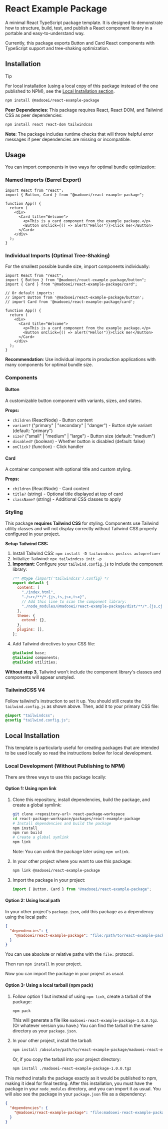 # React Example Package

A minimal React TypeScript package template. It is designed to demonstrate how to structure, build, test, and publish a React component library in a portable and easy-to-understand way.

Currently, this package exports Button and Card React components with TypeScript support and tree-shaking optimization.

## Installation

> [!TIP]
> For local installation (using a local copy of this package instead of the one published to NPM), see the [Local Installation section](#local-installation).

```bash
npm install @madooei/react-example-package
```

**Peer Dependencies**: This package requires React, React DOM, and Tailwind CSS as peer dependencies:

```bash
npm install react react-dom tailwindcss
```

**Note**: The package includes runtime checks that will throw helpful error messages if peer dependencies are missing or incompatible.

## Usage

You can import components in two ways for optimal bundle optimization:

### Named Imports (Barrel Export)

```tsx
import React from "react";
import { Button, Card } from "@madooei/react-example-package";

function App() {
  return (
    <div>
      <Card title="Welcome">
        <p>This is a card component from the example package.</p>
        <Button onClick={() => alert("Hello!")}>Click me!</Button>
      </Card>
    </div>
  );
}
```

### Individual Imports (Optimal Tree-Shaking)

For the smallest possible bundle size, import components individually:

```tsx
import React from "react";
import { Button } from "@madooei/react-example-package/button";
import { Card } from "@madooei/react-example-package/card";

// Or default imports:
// import Button from '@madooei/react-example-package/button';
// import Card from '@madooei/react-example-package/card';

function App() {
  return (
    <div>
      <Card title="Welcome">
        <p>This is a card component from the example package.</p>
        <Button onClick={() => alert("Hello!")}>Click me!</Button>
      </Card>
    </div>
  );
}
```

**Recommendation**: Use individual imports in production applications with many components for optimal bundle size.

### Components

#### Button

A customizable button component with variants, sizes, and states.

**Props:**

- `children` (ReactNode) - Button content
- `variant?` ("primary" | "secondary" | "danger") - Button style variant (default: "primary")
- `size?` ("small" | "medium" | "large") - Button size (default: "medium")
- `disabled?` (boolean) - Whether button is disabled (default: false)
- `onClick?` (function) - Click handler

#### Card

A container component with optional title and custom styling.

**Props:**

- `children` (ReactNode) - Card content
- `title?` (string) - Optional title displayed at top of card
- `className?` (string) - Additional CSS classes to apply

### Styling

This package **requires Tailwind CSS** for styling. Components use Tailwind utility classes and will not display correctly without Tailwind CSS properly configured in your project.

**Setup Tailwind CSS:**

1. Install Tailwind CSS: `npm install -D tailwindcss postcss autoprefixer`
2. Initialize Tailwind: `npx tailwindcss init -p`
3. **Important**: Configure your `tailwind.config.js` to include the component library:
   ```js
   /** @type {import('tailwindcss').Config} */
   export default {
     content: [
       "./index.html",
       "./src/**/*.{js,ts,jsx,tsx}",
       // Add this line to scan the component library:
       "./node_modules/@madooei/react-example-package/dist/**/*.{js,cjs}",
     ],
     theme: {
       extend: {},
     },
     plugins: [],
   };
   ```
4. Add Tailwind directives to your CSS file:
   ```css
   @tailwind base;
   @tailwind components;
   @tailwind utilities;
   ```

**Without step 3**, Tailwind won't include the component library's classes and components will appear unstyled.

### TailwindCSS V4

Follow tailwind's instruction to set it up. You should still create the `tailwind.config.js` as shown above. Then, add it to your primary CSS file:

```css
@import "tailwindcss";
@config "tailwind.config.js";
```

## Local Installation

This template is particularly useful for creating packages that are intended to be used locally so read the instructions below for local development.

### Local Development (Without Publishing to NPM)

There are three ways to use this package locally:

#### Option 1: Using npm link

1. Clone this repository, install dependencies, build the package, and create a global symlink:

   ```bash
   git clone <repository-url> react-package-workspace
   cd react-package-workspace/packages/react-example-package
   # Install dependencies and build the package
   npm install
   npm run build
   # Create a global symlink
   npm link
   ```

   Note: You can unlink the package later using `npm unlink`.

2. In your other project where you want to use this package:

   ```bash
   npm link @madooei/react-example-package
   ```

3. Import the package in your project:

   ```typescript
   import { Button, Card } from "@madooei/react-example-package";
   ```

#### Option 2: Using local path

In your other project's `package.json`, add this package as a dependency using the local path:

```json
{
  "dependencies": {
    "@madooei/react-example-package": "file:/path/to/react-example-package"
  }
}
```

You can use absolute or relative paths with the `file:` protocol.

Then run `npm install` in your project.

Now you can import the package in your project as usual.

#### Option 3: Using a local tarball (npm pack)

1. Follow option 1 but instead of using `npm link`, create a tarball of the package:

   ```bash
   npm pack
   ```

   This will generate a file like `madooei-react-example-package-1.0.0.tgz`. (Or whatever version you have.)
   You can find the tarball in the same directory as your `package.json`.

2. In your other project, install the tarball:

   ```bash
   npm install /absolute/path/to/react-example-package/madooei-react-example-package-1.0.0.tgz
   ```

   Or, if you copy the tarball into your project directory:

   ```bash
   npm install ./madooei-react-example-package-1.0.0.tgz
   ```

This method installs the package exactly as it would be published to npm, making it ideal for final testing. After this installation, you must have the package in your `node_modules` directory, and you can import it as usual. You will also see the package in your `package.json` file as a dependency:

```json
{
  "dependencies": {
    "@madooei/react-example-package": "file:madooei-react-example-package-1.0.0.tgz"
  }
}
```
